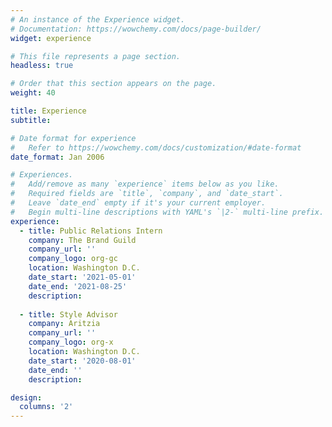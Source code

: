 ```yaml
---
# An instance of the Experience widget.
# Documentation: https://wowchemy.com/docs/page-builder/
widget: experience

# This file represents a page section.
headless: true

# Order that this section appears on the page.
weight: 40

title: Experience
subtitle:

# Date format for experience
#   Refer to https://wowchemy.com/docs/customization/#date-format
date_format: Jan 2006

# Experiences.
#   Add/remove as many `experience` items below as you like.
#   Required fields are `title`, `company`, and `date_start`.
#   Leave `date_end` empty if it's your current employer.
#   Begin multi-line descriptions with YAML's `|2-` multi-line prefix.
experience:
  - title: Public Relations Intern
    company: The Brand Guild
    company_url: ''
    company_logo: org-gc
    location: Washington D.C.
    date_start: '2021-05-01'
    date_end: '2021-08-25'
    description: 
        
  - title: Style Advisor 
    company: Aritzia
    company_url: ''
    company_logo: org-x
    location: Washington D.C.
    date_start: '2020-08-01'
    date_end: ''
    description: 

design:
  columns: '2'
---
```

